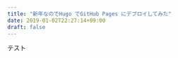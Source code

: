 ```yaml
---
title: "新年なのでHugo でGitHub Pages にデプロイしてみた"
date: 2019-01-02T22:27:14+09:00
draft: false
---
```


テスト
